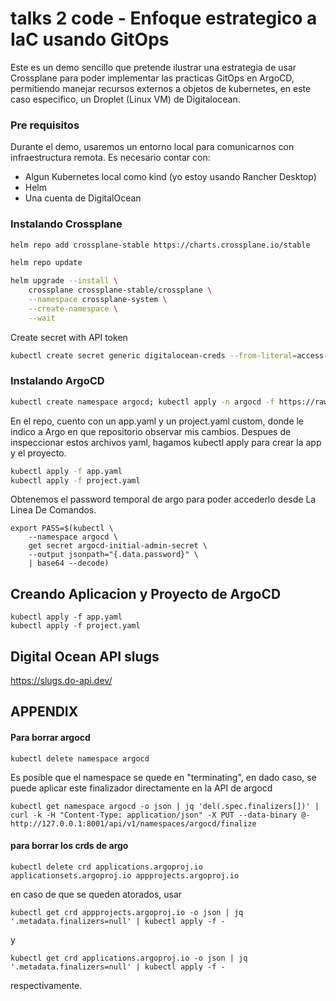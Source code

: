 # talks 2 code - Enfoque estrategico a IaC usando GitOps
Este es un demo sencillo que pretende ilustrar una estrategia de usar Crossplane para poder implementar las practicas GitOps en ArgoCD, permitiendo manejar recursos externos a objetos de kubernetes, en este caso especifico, un Droplet (Linux VM) de Digitalocean.

### Pre requisitos
Durante el demo, usaremos un entorno local para comunicarnos con infraestructura remota. Es necesario contar con:

* Algun Kubernetes local como kind (yo estoy usando Rancher Desktop)
* Helm
* Una cuenta de DigitalOcean


### Instalando Crossplane

```bash
helm repo add crossplane-stable https://charts.crossplane.io/stable
```

```bash
helm repo update
```

```bash
helm upgrade --install \
    crossplane crossplane-stable/crossplane \
    --namespace crossplane-system \
    --create-namespace \
    --wait
```

Create secret with API token
```bash
kubectl create secret generic digitalocean-creds --from-literal=access-token=[API-TOKEN] -n crossplane-systems
```


### Instalando ArgoCD
```bash
kubectl create namespace argocd; kubectl apply -n argocd -f https://raw.githubusercontent.com/argoproj/argo-cd/stable/manifests/install.yaml
```

En el repo, cuento con un app.yaml y un project.yaml custom, donde le indico a Argo en que repositorio observar mis cambios. Despues de inspeccionar estos archivos yaml, hagamos kubectl apply para crear la app y el proyecto.
```bash
kubectl apply -f app.yaml
kubectl apply -f project.yaml
```

Obtenemos el password temporal de argo para poder accederlo desde La Linea De Comandos.
```
export PASS=$(kubectl \
    --namespace argocd \
    get secret argocd-initial-admin-secret \
    --output jsonpath="{.data.password}" \
    | base64 --decode)
```



## Creando Aplicacion y Proyecto de ArgoCD
```
kubectl apply -f app.yaml
kubectl apply -f project.yaml
```


## Digital Ocean API slugs
https://slugs.do-api.dev/


## APPENDIX

#### Para borrar argocd

```
kubectl delete namespace argocd
```
Es posible que el namespace se quede en "terminating", en dado caso, se puede aplicar este finalizador directamente en la API de argocd
```
kubectl get namespace argocd -o json | jq 'del(.spec.finalizers[])' | curl -k -H "Content-Type: application/json" -X PUT --data-binary @- http://127.0.0.1:8001/api/v1/namespaces/argocd/finalize
```


#### para borrar los crds de argo
```
kubectl delete crd applications.argoproj.io applicationsets.argoproj.io appprojects.argoproj.io
```

en caso de que se queden atorados, usar
```
kubectl get crd appprojects.argoproj.io -o json | jq '.metadata.finalizers=null' | kubectl apply -f -
```

y

```
kubectl get crd applications.argoproj.io -o json | jq '.metadata.finalizers=null' | kubectl apply -f -
```

respectivamente.
